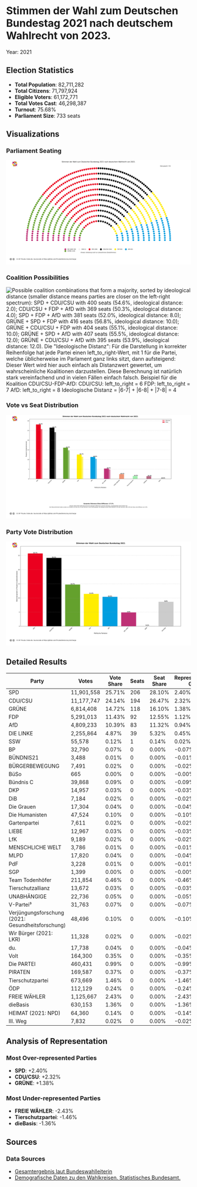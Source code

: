 # Stimmen der Wahl zum Deutschen Bundestag 2021 nach deutschem Wahlrecht von 2023.
Year: 2021

## Election Statistics
- **Total Population**: 82,711,282
- **Total Citizens**: 71,797,924
- **Eligible Voters**: 61,172,771
- **Total Votes Cast**: 46,298,387
- **Turnout**: 75.68%
- **Parliament Size**: 733 seats

## Visualizations
### Parliament Seating
![Parliament seating arrangement with 733 total seats. Parties from left to right: DIE LINKE with 39 seats (5.3%), GRÜNE with 118 seats (16.1%), SSW with 1 seats (0.1%), SPD with 206 seats (28.1%), CDU/CSU with 194 seats (26.5%), FDP with 92 seats (12.6%), AfD with 83 seats (11.3%). Hinweis: Verteilung nutzt nur Listenstimmen (Zweitstimmen).](plots/germany2021_germany_parliament.png)

### Coalition Possibilities
![Possible coalition combinations that form a majority, sorted by ideological distance (smaller distance means parties are closer on the left-right spectrum): SPD + CDU/CSU with 400 seats (54.6%, ideological distance: 2.0); CDU/CSU + FDP + AfD with 369 seats (50.3%, ideological distance: 4.0); SPD + FDP + AfD with 381 seats (52.0%, ideological distance: 8.0); GRÜNE + SPD + FDP with 416 seats (56.8%, ideological distance: 10.0); GRÜNE + CDU/CSU + FDP with 404 seats (55.1%, ideological distance: 10.0); GRÜNE + SPD + AfD with 407 seats (55.5%, ideological distance: 12.0); GRÜNE + CDU/CSU + AfD with 395 seats (53.9%, ideological distance: 12.0). Die "Ideologische Distanz": Für die Darstellung in korrekter Reihenfolge hat jede Partei einen left_to_right-Wert, mit 1 für die Partei, welche üblicherweise im Parlament ganz links sitzt, dann aufsteigend: Dieser Wert wird hier auch einfach als Distanzwert gewertet, um wahrscheinliche Koalitionen darzustellen. Diese Berechnung ist natürlich stark vereinfachend und in vielen Fällen einfach falsch.  Beispiel für die Koalition CDU/CSU-FDP-AfD: CDU/CSU: left_to_right = 6 FDP: left_to_right = 7 AfD: left_to_right = 8 Ideologische Distanz = |6-7| + |6-8| + |7-8| = 4](plots/germany2021_germany_coalitions.png)

### Vote vs Seat Distribution
![Bar chart comparing each party's vote percentage (darker bars) with their seat percentage (lighter bars). Parties with significant differences: SPD (25.7% votes vs 28.1% seats, Δ2.4%), CDU/CSU (24.1% votes vs 26.5% seats, Δ2.3%), GRÜNE (14.7% votes vs 16.1% seats, Δ1.4%), FDP (11.4% votes vs 12.6% seats, Δ1.1%), FREIE WÄHLER (2.4% votes vs 0.0% seats, Δ2.4%), Tierschutzpartei (1.5% votes vs 0.0% seats, Δ1.5%), dieBasis (1.4% votes vs 0.0% seats, Δ1.4%). Total vote-seat difference: 17.2%. (Listenstimmen)](plots/germany2021_germany_vote_seat_distribution.png)

### Party Vote Distribution
![Bar chart showing the percentage of votes received by each party, including parties that did not receive seats. Parties ordered by vote share (descending): SPD: 25.7%, CDU/CSU: 24.1%, GRÜNE: 14.7%, FDP: 11.4%, AfD: 10.4%, DIE LINKE: 4.9%, SSW: 0.1%, Sonstige: 8.6%. (Listenstimmen)](plots/germany2021_germany_vote_distribution.png)

## Detailed Results
| Party | Votes | Vote Share | Seats | Seat Share | Representation Gap |
|-------|--------|------------|-------|------------|-------------------|
| SPD | 11,901,558 | 25.71% | 206 | 28.10% | 2.40% |
| CDU/CSU | 11,177,747 | 24.14% | 194 | 26.47% | 2.32% |
| GRÜNE | 6,814,408 | 14.72% | 118 | 16.10% | 1.38% |
| FDP | 5,291,013 | 11.43% | 92 | 12.55% | 1.12% |
| AfD | 4,809,233 | 10.39% | 83 | 11.32% | 0.94% |
| DIE LINKE | 2,255,864 | 4.87% | 39 | 5.32% | 0.45% |
| SSW | 55,578 | 0.12% | 1 | 0.14% | 0.02% |
| BP | 32,790 | 0.07% | 0 | 0.00% | -0.07% |
| BÜNDNIS21 | 3,488 | 0.01% | 0 | 0.00% | -0.01% |
| BÜRGERBEWEGUNG | 7,491 | 0.02% | 0 | 0.00% | -0.02% |
| BüSo | 665 | 0.00% | 0 | 0.00% | -0.00% |
| Bündnis C | 39,868 | 0.09% | 0 | 0.00% | -0.09% |
| DKP | 14,957 | 0.03% | 0 | 0.00% | -0.03% |
| DiB | 7,184 | 0.02% | 0 | 0.00% | -0.02% |
| Die Grauen | 17,304 | 0.04% | 0 | 0.00% | -0.04% |
| Die Humanisten | 47,524 | 0.10% | 0 | 0.00% | -0.10% |
| Gartenpartei | 7,611 | 0.02% | 0 | 0.00% | -0.02% |
| LIEBE | 12,967 | 0.03% | 0 | 0.00% | -0.03% |
| LfK | 9,189 | 0.02% | 0 | 0.00% | -0.02% |
| MENSCHLICHE WELT | 3,786 | 0.01% | 0 | 0.00% | -0.01% |
| MLPD | 17,820 | 0.04% | 0 | 0.00% | -0.04% |
| PdF | 3,228 | 0.01% | 0 | 0.00% | -0.01% |
| SGP | 1,399 | 0.00% | 0 | 0.00% | -0.00% |
| Team Todenhöfer | 211,854 | 0.46% | 0 | 0.00% | -0.46% |
| Tierschutzallianz | 13,672 | 0.03% | 0 | 0.00% | -0.03% |
| UNABHÄNGIGE | 22,736 | 0.05% | 0 | 0.00% | -0.05% |
| V-Partei³ | 31,763 | 0.07% | 0 | 0.00% | -0.07% |
| Verjüngungsforschung (2021: Gesundheitsforschung) | 48,496 | 0.10% | 0 | 0.00% | -0.10% |
| Wir Bürger (2021: LKR) | 11,328 | 0.02% | 0 | 0.00% | -0.02% |
| du. | 17,738 | 0.04% | 0 | 0.00% | -0.04% |
| Volt | 164,300 | 0.35% | 0 | 0.00% | -0.35% |
| Die PARTEI | 460,431 | 0.99% | 0 | 0.00% | -0.99% |
| PIRATEN | 169,587 | 0.37% | 0 | 0.00% | -0.37% |
| Tierschutzpartei | 673,669 | 1.46% | 0 | 0.00% | -1.46% |
| ÖDP | 112,129 | 0.24% | 0 | 0.00% | -0.24% |
| FREIE WÄHLER | 1,125,667 | 2.43% | 0 | 0.00% | -2.43% |
| dieBasis | 630,153 | 1.36% | 0 | 0.00% | -1.36% |
| HEIMAT (2021: NPD) | 64,360 | 0.14% | 0 | 0.00% | -0.14% |
| III. Weg | 7,832 | 0.02% | 0 | 0.00% | -0.02% |

## Analysis of Representation
### Most Over-represented Parties
- **SPD**: +2.40%
- **CDU/CSU**: +2.32%
- **GRÜNE**: +1.38%

### Most Under-represented Parties
- **FREIE WÄHLER**: -2.43%
- **Tierschutzpartei**: -1.46%
- **dieBasis**: -1.36%

## Sources

### Data Sources
- [Gesamtergebnis laut Bundeswahlleiterin](https://www.bundeswahlleiterin.de/bundestagswahlen/2021/ergebnisse/opendata/btw21/20240211_wdhwahl-vgl2021/daten/gesamtergebnis_01.xml)
- [Demografische Daten zu den Wahlkreisen. Statistisches Bundesamt.](https://ergebnisse.zensus2022.de/datenbank/online/table/4000W-1W11)